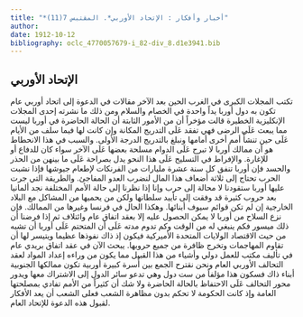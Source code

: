 ```yaml
---
title: "*أخبار وأفكار : الإتحاد الأوربي*. المقتبس 7(11)"
author: 
date: 1912-10-12
bibliography: oclc_4770057679-i_82-div_8.d1e3941.bib
---
```




##  الإتحاد الأوربي 


 تكتب المجلات الكبرى في الغرب الحين بعد الآخر مقالات في الدعوة إلى اتحاد أوربي   عام تكون به دول أوربا يداً واحدة في الخصام والسلام ومن ذلك ما نشرته  إحدى  المجلات الإنكليزية الخطيرة قالت مؤخراً أن من الأمور الثابتة أن الحالة الحاضرة في أوربا ليست مما يبعث عَلَى الرضى فهي تفقد عَلَى التدريج المكانة وإن كانت لها فيما سلف من الأيام عَلَى حين تنشأُ أمم أخرى أمامها ونبلغ بالتدريج الدرجة الأولى. والسبب في هذا الانحطاط هو أن ممالك أوربا لا تبرح عَلَى الدوام مسلحة بعضها عَلَى الآخر سواء كان للدفاع أو للإغارة. والإفراط في التسليح عَلَى هذا النحو يدل بصراحة عَلَى ما بينهن من الحذر والحسد فإن أوربا تنفق كل سنة  عشرة  مليارات من الفرنكات لإطعام جيوشها فإذا نشبت الحرب تحتاج إلى  ثلاثة  أضعاف هذا المال لنضرب العدو المفاجئ. والطريقة التي جرت عليها أوربا ستقودنا لا محالة إلى حرب وإنا إذا نظرنا إلى حالة الأمم المختلفة نجد ألمانيا بعد حروب كثيرة قد وفقت إلى تأييد سلطانها ولكن من يحميها من المشاكل مع البلاد الخارجية إن لم تكن قوائم سيوف أبنائها. وهكذا الحال في فرنسا وغيرها من الممالك. فإن نزع السلاح من أوربا لا يمكن الحصول عليه إلا بعقد اتفاق عام وائتلاف ثم إذا فرضنا أن ذلك ميسور فكم ينبغي له من الوقت وكم تدوم مدته عَلَى أن المتحتم عَلَى أوربا أن تشبه من حيث الاقتصاد الولايات المتحدة الأميركية فيكون إذ ذاك نفوذها عظيما ويتيسر لها أن تقاوم المهاجمات وتخرج ظافرة من جميع حروبها. يبحث الآن في عقد اتفاق بريدي عام في تأليف مكتب للعمل دولي وأشياء من هذا القبيل مما يكون من وراءه إعداد المواد لعقد التحالف الأوربي العام ونحن نقترح الجمع بين أُسرة كبيرة أوربية تكون ممالكها الجنوبية أبناء ذاك فسكون هذا مؤلفاً من  ست  دول وهي تدعو سائر الدول إلى الاشتراك معها ويدور محور التحالف عَلَى الاحتفاظ بالحالة الحاضرة ولا شك أن كثيراً من الأمم تفادي بمصلحتها العامة وإذ كانت الحكومة لا تحكم بدون مظاهرة الشعب فعلى الشعب أن يعد الأفكار لقبول هذه الدعوة للإتحاد العام. 
